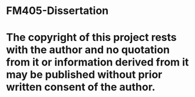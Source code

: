 # FM405-Dissertation

# The copyright of this project rests with the author and no quotation from it or information derived from it may be published without prior written consent of the author.
